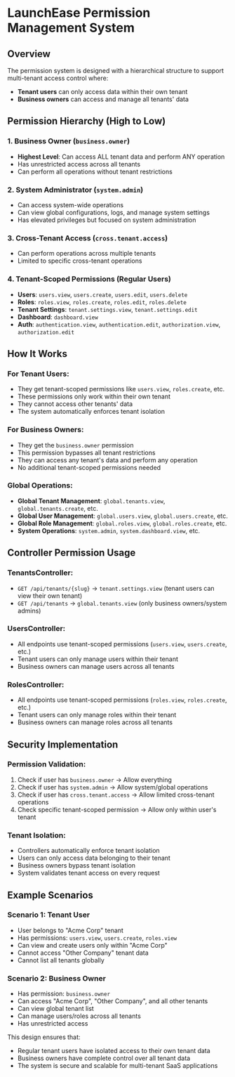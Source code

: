 # LaunchEase Permission Management System

## Overview
The permission system is designed with a hierarchical structure to support multi-tenant access control where:
- **Tenant users** can only access data within their own tenant
- **Business owners** can access and manage all tenants' data

## Permission Hierarchy (High to Low)

### 1. Business Owner (`business.owner`)
- **Highest Level**: Can access ALL tenant data and perform ANY operation
- Has unrestricted access across all tenants
- Can perform all operations without tenant restrictions

### 2. System Administrator (`system.admin`)
- Can access system-wide operations
- Can view global configurations, logs, and manage system settings
- Has elevated privileges but focused on system administration

### 3. Cross-Tenant Access (`cross.tenant.access`)
- Can perform operations across multiple tenants
- Limited to specific cross-tenant operations

### 4. Tenant-Scoped Permissions (Regular Users)
- **Users**: `users.view`, `users.create`, `users.edit`, `users.delete`
- **Roles**: `roles.view`, `roles.create`, `roles.edit`, `roles.delete`
- **Tenant Settings**: `tenant.settings.view`, `tenant.settings.edit`
- **Dashboard**: `dashboard.view`
- **Auth**: `authentication.view`, `authentication.edit`, `authorization.view`, `authorization.edit`

## How It Works

### For Tenant Users:
- They get tenant-scoped permissions like `users.view`, `roles.create`, etc.
- These permissions only work within their own tenant
- They cannot access other tenants' data
- The system automatically enforces tenant isolation

### For Business Owners:
- They get the `business.owner` permission
- This permission bypasses all tenant restrictions
- They can access any tenant's data and perform any operation
- No additional tenant-scoped permissions needed

### Global Operations:
- **Global Tenant Management**: `global.tenants.view`, `global.tenants.create`, etc.
- **Global User Management**: `global.users.view`, `global.users.create`, etc.
- **Global Role Management**: `global.roles.view`, `global.roles.create`, etc.
- **System Operations**: `system.admin`, `system.dashboard.view`, etc.

## Controller Permission Usage

### TenantsController:
- `GET /api/tenants/{slug}` → `tenant.settings.view` (tenant users can view their own tenant)
- `GET /api/tenants` → `global.tenants.view` (only business owners/system admins)

### UsersController:
- All endpoints use tenant-scoped permissions (`users.view`, `users.create`, etc.)
- Tenant users can only manage users within their tenant
- Business owners can manage users across all tenants

### RolesController:
- All endpoints use tenant-scoped permissions (`roles.view`, `roles.create`, etc.)
- Tenant users can only manage roles within their tenant
- Business owners can manage roles across all tenants

## Security Implementation

### Permission Validation:
1. Check if user has `business.owner` → Allow everything
2. Check if user has `system.admin` → Allow system/global operations
3. Check if user has `cross.tenant.access` → Allow limited cross-tenant operations
4. Check specific tenant-scoped permission → Allow only within user's tenant

### Tenant Isolation:
- Controllers automatically enforce tenant isolation
- Users can only access data belonging to their tenant
- Business owners bypass tenant isolation
- System validates tenant access on every request

## Example Scenarios

### Scenario 1: Tenant User
- User belongs to "Acme Corp" tenant
- Has permissions: `users.view`, `users.create`, `roles.view`
- Can view and create users only within "Acme Corp"
- Cannot access "Other Company" tenant data
- Cannot list all tenants globally

### Scenario 2: Business Owner
- Has permission: `business.owner`
- Can access "Acme Corp", "Other Company", and all other tenants
- Can view global tenant list
- Can manage users/roles across all tenants
- Has unrestricted access

This design ensures that:
- Regular tenant users have isolated access to their own tenant data
- Business owners have complete control over all tenant data
- The system is secure and scalable for multi-tenant SaaS applications
